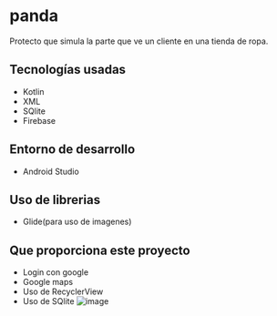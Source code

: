 # panda
Protecto que simula la parte que ve un cliente en una tienda de ropa.
##  Tecnologías usadas
- Kotlin
- XML
- SQlite
- Firebase
## Entorno de desarrollo
- Android Studio
## Uso de librerias
- Glide(para uso de imagenes)
## Que proporciona este proyecto
- Login con google
- Google maps
- Uso de RecyclerView
- Uso de SQlite
![image](https://user-images.githubusercontent.com/63041388/230591058-697bc998-c60c-49ec-9d37-255d6a725a67.png)


